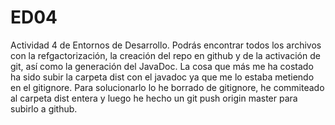 # ED04

Actividad 4 de Entornos de Desarrollo. 
Podrás encontrar todos los archivos con la refgactorización, la creación del repo en github y de la activación de git, así como la generación del JavaDoc. 
La cosa que más me ha costado ha sido subir la carpeta dist con el javadoc ya que me lo estaba metiendo en el gitignore. Para solucionarlo lo he borrado de gitignore, 
he commiteado al carpeta dist entera y luego he hecho un git push origin master para subirlo a github. 

